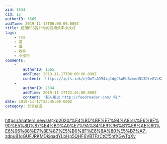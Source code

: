 ```yaml
---
aid: 1834
cid: 12
authorID: 1665
addTime: 2019-11-17T06:00:00.000Z
title: 使用RSS提升你的閱讀效率小技巧
tags:
    - rss
    - 閱
    - 讀
    - 效率
    - 小技巧
comments:
    -
        authorID: 1665
        addTime: 2019-11-17T06:00:00.000Z
        content: 'https://ipfs.ink/e/QmTrAD94ig1dgCkuMb6zmmdN13DtvGVLKZgozyaSS7xNum'
    -
        authorID: 2534
        addTime: 2019-11-17T22:45:00.000Z
        content: '有人用过 http://feedreader.com/ 吗？'
date: 2019-11-17T22:45:00.000Z
category: 分享创造
---
```


https://matters.news/@kp2020/%E4%BD%BF%E7%94%A8rss%E6%8F%90%E5%8D%87%E4%BD%A0%E7%9A%84%E9%96%B1%E8%AE%80%E6%95%88%E7%8E%87%E5%B0%8F%E6%8A%80%E5%B7%A7-zdpuB1gGUFJRKMDkjqadYLbHp5QHF6VBTFzCtCf5hfXGwTgXv

